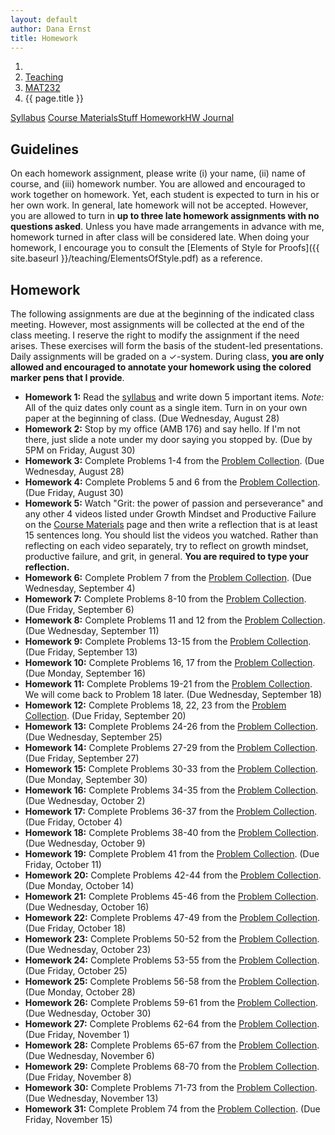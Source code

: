 ```yaml
---
layout: default
author: Dana Ernst
title: Homework
---
```


<ol class="breadcrumb">
  <li><a href="/"><i class="fa fa-home"></i></a></li>
  <li><a href="/teaching/">Teaching</a></li>
  <li><a href="/teaching/mat232f19">MAT232</a></li>
  <li class="active">{{ page.title }}</li>
</ol>

<div class="row">
<div class="col-xs-12">
<div class="btn-group btn-group-justified">
<a class="btn btn-default btn-success" href="{{site.baseurl}}/teaching/mat232f19/syllabus/">Syllabus</a>
<a class="btn btn-default btn-primary" href="{{site.baseurl}}/teaching/mat232f19/materials/">
<span class="hidden-xs">Course Materials</span><span class="visible-xs">Stuff</span>
</a>
<a class="btn btn-default btn-warning" href="{{site.baseurl}}/teaching/mat232f19/homework/">
<span class="hidden-xs">Homework</span><span class="visible-xs">HW</span>
</a>
<a class="btn btn-default btn-info" href="{{site.baseurl}}/teaching/mat232f19/journal/">Journal</a>
</div>
</div>
</div>

## Guidelines ##
On each homework assignment, please write (i) your name, (ii) name of course, and (iii) homework number. You are allowed and encouraged to work together on homework. Yet, each student is expected to turn in his or her own work. In general, late homework will not be accepted. However, you are allowed to turn in **up to three late homework assignments with no questions asked**. Unless you have made arrangements in advance with me, homework turned in after class will be considered late. When doing your homework, I encourage you to consult the [Elements of Style for Proofs]({{ site.baseurl }}/teaching/ElementsOfStyle.pdf) as a reference.

## Homework ##
The following assignments are due at the beginning of the indicated class meeting. However, most assignments will be collected at the end of the class meeting.  I reserve the right to modify the assignment if the need arises.  These exercises will form the basis of the student-led presentations.  Daily assignments will be graded on a $\checkmark$-system.  During class, **you are only allowed and encouraged to annotate your homework using the colored marker pens that I provide**.

<ul class="fa-ul">
<li><i class="fa-li fa fa-edit"></i><b>Homework 1:</b> Read the <a href="{{site.baseurl}}/teaching/mat232f19/syllabus/">syllabus</a> and write down 5 important items.  <i>Note:</i>  All of the quiz dates only count as a single item.  Turn in on your own paper at the beginning of class. (Due Wednesday, August 28)</li>
<li><i class="fa-li fa fa-edit"></i><b>Homework 2:</b> Stop by my office (AMB 176) and say hello. If I'm not there, just slide a note under my door saying you stopped by. (Due by 5PM on Friday, August 30)</li>
<li><i class="fa-li fa fa-edit"></i><b>Homework 3:</b> Complete Problems 1-4 from the <a href="https://dcernst.github.io/teaching/mat232f19/232ProblemCollection.pdf">Problem Collection</a>. (Due Wednesday, August 28)</li>
<li><i class="fa-li fa fa-edit"></i><b>Homework 4:</b> Complete Problems 5 and 6 from the <a href="https://dcernst.github.io/teaching/mat232f19/232ProblemCollection.pdf">Problem Collection</a>. (Due Friday, August 30)</li>
<li><i class="fa-li fa fa-edit"></i><b>Homework 5:</b> Watch "Grit: the power of passion and perseverance" and any other 4 videos listed under Growth Mindset and Productive Failure on the <a href="{{site.baseurl}}/teaching/mat232f19/materials/">Course Materials</a> page and then write a reflection that is at least 15 sentences long. You should list the videos you watched. Rather than reflecting on each video separately, try to reflect on growth mindset, productive failure, and grit, in general. <b>You are required to type your reflection.</b></li>
<li><i class="fa-li fa fa-edit"></i><b>Homework 6:</b> Complete Problem 7 from the <a href="https://dcernst.github.io/teaching/mat232f19/232ProblemCollection.pdf">Problem Collection</a>. (Due Wednesday, September 4)</li>
<li><i class="fa-li fa fa-edit"></i><b>Homework 7:</b> Complete Problems 8-10 from the <a href="https://dcernst.github.io/teaching/mat232f19/232ProblemCollection.pdf">Problem Collection</a>. (Due Friday, September 6)</li>
<li><i class="fa-li fa fa-edit"></i><b>Homework 8:</b> Complete Problems 11 and 12 from the <a href="https://dcernst.github.io/teaching/mat232f19/232ProblemCollection.pdf">Problem Collection</a>. (Due Wednesday, September 11)</li>
<li><i class="fa-li fa fa-edit"></i><b>Homework 9:</b> Complete Problems 13-15 from the <a href="https://dcernst.github.io/teaching/mat232f19/232ProblemCollection.pdf">Problem Collection</a>. (Due Friday, September 13)</li>
<li><i class="fa-li fa fa-edit"></i><b>Homework 10:</b> Complete Problems 16, 17 from the <a href="https://dcernst.github.io/teaching/mat232f19/232ProblemCollection.pdf">Problem Collection</a>. (Due Monday, September 16)</li>
<li><i class="fa-li fa fa-edit"></i><b>Homework 11:</b> Complete Problems 19-21 from the <a href="https://dcernst.github.io/teaching/mat232f19/232ProblemCollection.pdf">Problem Collection</a>. We will come back to Problem 18 later. (Due Wednesday, September 18)</li>
<li><i class="fa-li fa fa-edit"></i><b>Homework 12:</b> Complete Problems 18, 22, 23 from the <a href="https://dcernst.github.io/teaching/mat232f19/232ProblemCollection.pdf">Problem Collection</a>. (Due Friday, September 20)</li>
<li><i class="fa-li fa fa-edit"></i><b>Homework 13:</b> Complete Problems 24-26 from the <a href="https://dcernst.github.io/teaching/mat232f19/232ProblemCollection.pdf">Problem Collection</a>. (Due Wednesday, September 25)</li>
<li><i class="fa-li fa fa-edit"></i><b>Homework 14:</b> Complete Problems 27-29 from the <a href="https://dcernst.github.io/teaching/mat232f19/232ProblemCollection.pdf">Problem Collection</a>. (Due Friday, September 27)</li>
<li><i class="fa-li fa fa-edit"></i><b>Homework 15:</b> Complete Problems 30-33 from the <a href="https://dcernst.github.io/teaching/mat232f19/232ProblemCollection.pdf">Problem Collection</a>. (Due Monday, September 30)</li>
<li><i class="fa-li fa fa-edit"></i><b>Homework 16:</b> Complete Problems 34-35 from the <a href="https://dcernst.github.io/teaching/mat232f19/232ProblemCollection.pdf">Problem Collection</a>. (Due Wednesday, October 2)</li>
<li><i class="fa-li fa fa-edit"></i><b>Homework 17:</b> Complete Problems 36-37 from the <a href="https://dcernst.github.io/teaching/mat232f19/232ProblemCollection.pdf">Problem Collection</a>. (Due Friday, October 4)</li>
<li><i class="fa-li fa fa-edit"></i><b>Homework 18:</b> Complete Problems 38-40 from the <a href="https://dcernst.github.io/teaching/mat232f19/232ProblemCollection.pdf">Problem Collection</a>. (Due Wednesday, October 9)</li>
<li><i class="fa-li fa fa-edit"></i><b>Homework 19:</b> Complete Problem 41 from the <a href="https://dcernst.github.io/teaching/mat232f19/232ProblemCollection.pdf">Problem Collection</a>. (Due Friday, October 11)</li>
<li><i class="fa-li fa fa-edit"></i><b>Homework 20:</b> Complete Problems 42-44 from the <a href="https://dcernst.github.io/teaching/mat232f19/232ProblemCollection.pdf">Problem Collection</a>. (Due Monday, October 14)</li>
<li><i class="fa-li fa fa-edit"></i><b>Homework 21:</b> Complete Problems 45-46 from the <a href="https://dcernst.github.io/teaching/mat232f19/232ProblemCollection.pdf">Problem Collection</a>. (Due Wednesday, October 16)</li>
<li><i class="fa-li fa fa-edit"></i><b>Homework 22:</b> Complete Problems 47-49 from the <a href="https://dcernst.github.io/teaching/mat232f19/232ProblemCollection.pdf">Problem Collection</a>. (Due Friday, October 18)</li>
<li><i class="fa-li fa fa-edit"></i><b>Homework 23:</b> Complete Problems 50-52 from the <a href="https://dcernst.github.io/teaching/mat232f19/232ProblemCollection.pdf">Problem Collection</a>. (Due Wednesday, October 23)</li>
<li><i class="fa-li fa fa-edit"></i><b>Homework 24:</b> Complete Problems 53-55 from the <a href="https://dcernst.github.io/teaching/mat232f19/232ProblemCollection.pdf">Problem Collection</a>. (Due Friday, October 25)</li>
<li><i class="fa-li fa fa-edit"></i><b>Homework 25:</b> Complete Problems 56-58 from the <a href="https://dcernst.github.io/teaching/mat232f19/232ProblemCollection.pdf">Problem Collection</a>. (Due Monday, October 28)</li>
<li><i class="fa-li fa fa-edit"></i><b>Homework 26:</b> Complete Problems 59-61 from the <a href="https://dcernst.github.io/teaching/mat232f19/232ProblemCollection.pdf">Problem Collection</a>. (Due Wednesday, October 30)</li>
<li><i class="fa-li fa fa-edit"></i><b>Homework 27:</b> Complete Problems 62-64 from the <a href="https://dcernst.github.io/teaching/mat232f19/232ProblemCollection.pdf">Problem Collection</a>. (Due Friday, November 1)</li>
<li><i class="fa-li fa fa-edit"></i><b>Homework 28:</b> Complete Problems 65-67 from the <a href="https://dcernst.github.io/teaching/mat232f19/232ProblemCollection.pdf">Problem Collection</a>. (Due Wednesday, November 6)</li>
<li><i class="fa-li fa fa-edit"></i><b>Homework 29:</b> Complete Problems 68-70 from the <a href="https://dcernst.github.io/teaching/mat232f19/232ProblemCollection.pdf">Problem Collection</a>. (Due Friday, November 8)</li>
<li><i class="fa-li fa fa-edit"></i><b>Homework 30:</b> Complete Problems 71-73 from the <a href="https://dcernst.github.io/teaching/mat232f19/232ProblemCollection.pdf">Problem Collection</a>. (Due Wednesday, November 13)</li>
<li><i class="fa-li fa fa-edit"></i><b>Homework 31:</b> Complete Problem 74 from the <a href="https://dcernst.github.io/teaching/mat232f19/232ProblemCollection.pdf">Problem Collection</a>. (Due Friday, November 15)</li>
<!-- <li><i class="fa-li fa fa-edit"></i><b>Homework 32:</b> Complete Problems 88-90 from the <a href="https://dcernst.github.io/teaching/mat232f19/232ProblemCollection.pdf">Problem Collection</a>. (Due Wednesday, November 21)</li>
<li><i class="fa-li fa fa-edit"></i><b>Homework 33:</b> Revisit Problem 90 and complete Problem 91  from the <a href="https://dcernst.github.io/teaching/mat232f19/232ProblemCollection.pdf">Problem Collection</a>. (Due Monday, November 26)</li>
<li><i class="fa-li fa fa-edit"></i><b>Homework 34:</b> Complete Problems 92-94 from the <a href="https://dcernst.github.io/teaching/mat232f19/232ProblemCollection.pdf">Problem Collection</a>. (Due Wednesday, November 28)</li>
<li><i class="fa-li fa fa-edit"></i><b>Homework 35:</b> Complete two of Problems 95-97 from the <a href="https://dcernst.github.io/teaching/mat232f19/232ProblemCollection.pdf">Problem Collection</a>. (Due Monday, December 3)</li>
<li><i class="fa-li fa fa-edit"></i><b>Homework 36:</b> Complete Problems 98 and 99 from the <a href="https://dcernst.github.io/teaching/mat232f19/232ProblemCollection.pdf">Problem Collection</a>. (Due Wednesday, December 5)</li>
<li><i class="fa-li fa fa-edit"></i><b>Homework 37:</b> Complete two of Problems 100-102 from the <a href="https://dcernst.github.io/teaching/mat232f19/232ProblemCollection.pdf">Problem Collection</a>. (Due Friday, December 7)</li> -->
</ul>
